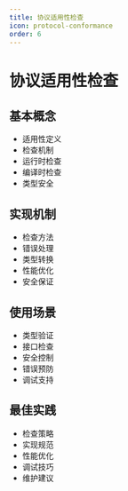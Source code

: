 ```yaml
---
title: 协议适用性检查
icon: protocol-conformance
order: 6
---
```


# 协议适用性检查

## 基本概念
- 适用性定义
- 检查机制
- 运行时检查
- 编译时检查
- 类型安全

## 实现机制
- 检查方法
- 错误处理
- 类型转换
- 性能优化
- 安全保证

## 使用场景
- 类型验证
- 接口检查
- 安全控制
- 错误预防
- 调试支持

## 最佳实践
- 检查策略
- 实现规范
- 性能优化
- 调试技巧
- 维护建议

